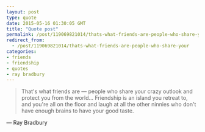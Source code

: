 ```yaml
---
layout: post
type: quote
date: 2015-05-16 01:30:05 GMT
title: "Quote post"
permalink: /post/119069821014/thats-what-friends-are-people-who-share-your
redirect_from: 
  - /post/119069821014/thats-what-friends-are-people-who-share-your
categories:
- friends
- friendship
- quotes
- ray bradbury
---
```

<blockquote>That's what friends are — people who share your crazy outlook and protect you from the world… Friendship is an island you retreat to, and you're all on the floor and laugh at all the other ninnies who don't have enough brains to have your good taste.</blockquote>
<p>— Ray Bradbury</p>